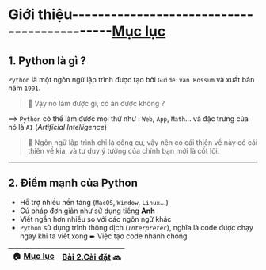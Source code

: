 # Giới thiệu--------------------------------------------[Mục lục](https://github.com/Zenfection/Python)

## 1. Python là gì ?

`Python` là một ngôn ngữ lập trình được tạo bởi `Guide van Rossum` và xuất bản năm `1991`. 

> 🤔 Vậy nó làm được gì, có ăn được không ? 

==> `Python` có thể làm được mọi thứ như : `Web`, `App`, `Math`... và đặc trưng của nó là `AI` (*Artificial Intelligence*)

> 💭 Ngôn ngữ lập trình chỉ là công cụ, vậy nên có cái thiên về này có cái thiên về kia, và tư duy ý tưởng của chính bạn mới là cốt lõi.

---

## 2. Điểm mạnh của Python

- Hỗ trợ nhiều nền tảng (`MacOS`, `Window`, `Linux`...)
- Cú pháp đơn giản như sử dụng tiếng **Anh**
- Viết ngắn hơn nhiều so với các ngôn ngữ khác
- `Python` sử dụng trình thông dịch (*`Interpreter`*), nghĩa là code được chạy ngay khi ta viết xong ➨ Việc tạo code nhanh chóng

| 🏠 [Mục lục](https://github.com/Zenfection/Python) | [Bài 2.Cài đặt](https://github.com/Zenfection/Python/blob/main/Python%20Basic/2.Caidat.md) 🔜 |
| ------------------------------------------------------------------------------------------- | ---------------------------------------------------------------------------------------- |